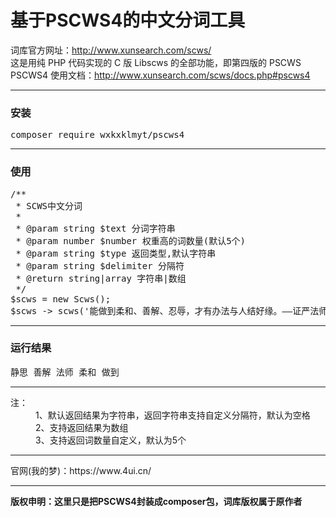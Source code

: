 # 基于PSCWS4的中文分词工具
词库官方网址：http://www.xunsearch.com/scws/<br>
这是用纯 PHP 代码实现的 C 版 Libscws 的全部功能，即第四版的 PSCWS<br>
PSCWS4 使用文档：http://www.xunsearch.com/scws/docs.php#pscws4<br>
<hr>
<h3>安装</h3>
<pre>composer require wxkxklmyt/pscws4</pre>
<hr>
<h3>使用</h3>
<pre>
/**
 * SCWS中文分词
 *
 * @param string $text 分词字符串
 * @param number $number 权重高的词数量(默认5个)
 * @param string $type 返回类型,默认字符串
 * @param string $delimiter 分隔符
 * @return string|array 字符串|数组
 */
$scws = new Scws();
$scws -> scws('能做到柔和、善解、忍辱，才有办法与人结好缘。——证严法师《静思语》');
</pre>
<hr>
<h3>运行结果</h3>
<pre>
静思 善解 法师 柔和 做到
</pre>
<hr>
<dl>
  <dt>注：</dt>
  <dd>1、默认返回结果为字符串，返回字符串支持自定义分隔符，默认为空格</dd>
  <dd>2、支持返回结果为数组</dd>
  <dd>3、支持返回词数量自定义，默认为5个</dd>
</dl>
<hr>
官网(我的梦)：https://www.4ui.cn/
<hr>
<p><strong>版权申明：这里只是把PSCWS4封装成composer包，词库版权属于原作者</strong></p>
